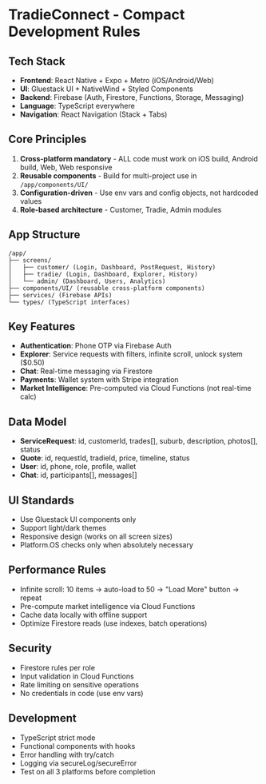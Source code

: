 # TradieConnect - Compact Development Rules

## Tech Stack
- **Frontend**: React Native + Expo + Metro (iOS/Android/Web)
- **UI**: Gluestack UI + NativeWind + Styled Components
- **Backend**: Firebase (Auth, Firestore, Functions, Storage, Messaging)
- **Language**: TypeScript everywhere
- **Navigation**: React Navigation (Stack + Tabs)

## Core Principles
1. **Cross-platform mandatory** - ALL code must work on iOS build, Android build, Web, Web responsive
2. **Reusable components** - Build for multi-project use in `/app/components/UI/`
3. **Configuration-driven** - Use env vars and config objects, not hardcoded values
4. **Role-based architecture** - Customer, Tradie, Admin modules

## App Structure
```
/app/
├── screens/
│   ├── customer/ (Login, Dashboard, PostRequest, History)
│   ├── tradie/ (Login, Dashboard, Explorer, History)  
│   └── admin/ (Dashboard, Users, Analytics)
├── components/UI/ (reusable cross-platform components)
├── services/ (Firebase APIs)
└── types/ (TypeScript interfaces)
```

## Key Features
- **Authentication**: Phone OTP via Firebase Auth
- **Explorer**: Service requests with filters, infinite scroll, unlock system ($0.50)
- **Chat**: Real-time messaging via Firestore
- **Payments**: Wallet system with Stripe integration
- **Market Intelligence**: Pre-computed via Cloud Functions (not real-time calc)

## Data Model
- **ServiceRequest**: id, customerId, trades[], suburb, description, photos[], status
- **Quote**: id, requestId, tradieId, price, timeline, status
- **User**: id, phone, role, profile, wallet
- **Chat**: id, participants[], messages[]

## UI Standards
- Use Gluestack UI components only
- Support light/dark themes
- Responsive design (works on all screen sizes)
- Platform.OS checks only when absolutely necessary

## Performance Rules
- Infinite scroll: 10 items → auto-load to 50 → "Load More" button → repeat
- Pre-compute market intelligence via Cloud Functions
- Cache data locally with offline support
- Optimize Firestore reads (use indexes, batch operations)

## Security
- Firestore rules per role
- Input validation in Cloud Functions
- Rate limiting on sensitive operations
- No credentials in code (use env vars)

## Development
- TypeScript strict mode
- Functional components with hooks
- Error handling with try/catch
- Logging via secureLog/secureError
- Test on all 3 platforms before completion